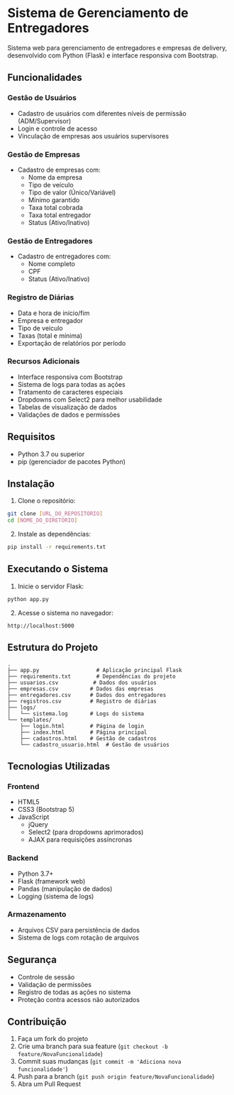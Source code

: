 # Sistema de Gerenciamento de Entregadores

Sistema web para gerenciamento de entregadores e empresas de delivery, desenvolvido com Python (Flask) e interface responsiva com Bootstrap.

## Funcionalidades

### Gestão de Usuários
- Cadastro de usuários com diferentes níveis de permissão (ADM/Supervisor)
- Login e controle de acesso
- Vinculação de empresas aos usuários supervisores

### Gestão de Empresas
- Cadastro de empresas com:
  - Nome da empresa
  - Tipo de veículo
  - Tipo de valor (Único/Variável)
  - Mínimo garantido
  - Taxa total cobrada
  - Taxa total entregador
  - Status (Ativo/Inativo)

### Gestão de Entregadores
- Cadastro de entregadores com:
  - Nome completo
  - CPF
  - Status (Ativo/Inativo)

### Registro de Diárias
- Data e hora de início/fim
- Empresa e entregador
- Tipo de veículo
- Taxas (total e mínima)
- Exportação de relatórios por período

### Recursos Adicionais
- Interface responsiva com Bootstrap
- Sistema de logs para todas as ações
- Tratamento de caracteres especiais
- Dropdowns com Select2 para melhor usabilidade
- Tabelas de visualização de dados
- Validações de dados e permissões

## Requisitos

- Python 3.7 ou superior
- pip (gerenciador de pacotes Python)

## Instalação

1. Clone o repositório:
```bash
git clone [URL_DO_REPOSITORIO]
cd [NOME_DO_DIRETORIO]
```

2. Instale as dependências:
```bash
pip install -r requirements.txt
```

## Executando o Sistema

1. Inicie o servidor Flask:
```bash
python app.py
```

2. Acesse o sistema no navegador:
```
http://localhost:5000
```

## Estrutura do Projeto

```
.
├── app.py                  # Aplicação principal Flask
├── requirements.txt        # Dependências do projeto
├── usuarios.csv           # Dados dos usuários
├── empresas.csv          # Dados das empresas
├── entregadores.csv      # Dados dos entregadores
├── registros.csv         # Registro de diárias
├── logs/
│   └── sistema.log       # Logs do sistema
└── templates/
    ├── login.html        # Página de login
    ├── index.html        # Página principal
    ├── cadastros.html    # Gestão de cadastros
    └── cadastro_usuario.html  # Gestão de usuários
```

## Tecnologias Utilizadas

### Frontend
- HTML5
- CSS3 (Bootstrap 5)
- JavaScript
  - jQuery
  - Select2 (para dropdowns aprimorados)
  - AJAX para requisições assíncronas

### Backend
- Python 3.7+
- Flask (framework web)
- Pandas (manipulação de dados)
- Logging (sistema de logs)

### Armazenamento
- Arquivos CSV para persistência de dados
- Sistema de logs com rotação de arquivos

## Segurança
- Controle de sessão
- Validação de permissões
- Registro de todas as ações no sistema
- Proteção contra acessos não autorizados

## Contribuição

1. Faça um fork do projeto
2. Crie uma branch para sua feature (`git checkout -b feature/NovaFuncionalidade`)
3. Commit suas mudanças (`git commit -m 'Adiciona nova funcionalidade'`)
4. Push para a branch (`git push origin feature/NovaFuncionalidade`)
5. Abra um Pull Request 